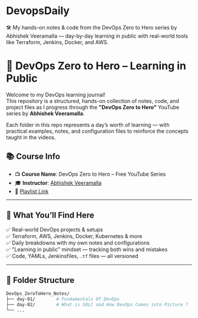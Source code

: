 # DevopsDaily
🛠️ My hands-on notes &amp; code from the DevOps Zero to Hero series by Abhishek Veeramalla — day-by-day learning in public with real-world tools like Terraform, Jenkins, Docker, and AWS.

# 🚀 DevOps Zero to Hero – Learning in Public

Welcome to my DevOps learning journal!  
This repository is a structured, hands-on collection of notes, code, and project files as I progress through the **"DevOps Zero to Hero"** YouTube series by **Abhishek Veeramalla**.

Each folder in this repo represents a day’s worth of learning — with practical examples, notes, and configuration files to reinforce the concepts taught in the videos.

## 📚 Course Info
- 📺 **Course Name**: DevOps Zero to Hero – Free YouTube Series  
- 🎓 **Instructor**: [Abhishek Veeramalla](https://www.youtube.com/@AbhishekVeeramalla)
- 🔗 [Playlist Link](https://www.youtube.com/playlist?list=PLdpzxOOAlwvIKMhk8WhzN1pYoJ1YU8Csa)

---

## 🧠 What You’ll Find Here

✅ Real-world DevOps projects & setups  
✅ Terraform, AWS, Jenkins, Docker, Kubernetes & more  
✅ Daily breakdowns with my own notes and configurations  
✅ "Learning in public" mindset — tracking both wins and mistakes  
✅ Code, YAMLs, Jenkinsfiles, `.tf` files — all versioned

---

## 📁 Folder Structure

```bash
DevOps_ZeroToHero_Notes/
├── day-01/        # Fundamentals Of DevOps
├── day-02/        # What is SDLC and How DevOps Comes into Picture ?
└── ...

